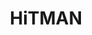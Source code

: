---
title: HiTMAN
crosslinks:
- youtubefactsbot
- youtubot
- livven
- anti_gif_bot
- u_imguralbumbot
- HITMANCONTRACTHUB
- autotldr
- botsrights
- SubredditDrama
- truegaming
- tmsbmeta
- respectthreads
- CrackWatch
- Games
- MassdropBot
- THE_PACK
- SquaredCircle
- GreatXboxDeals
- gamingsuggestions
- samuraijack
---